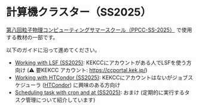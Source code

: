 # 計算機クラスター（SS2025）

[第八回粒子物理コンピューティングサマースクール（PPCC-SS-2025）](https://wiki.kek.jp/display/PPCC/PPCC-SS-2025) で使用する教材の一部です。

以下のガイドに沿って進めてください。

- [Working with LSF (SS2025)](https://wiki.kek.jp/x/JwGtH): KEKCCにアカウントがある人でLSFを使う方向け (:warning: 要KEKCC アカウント: <https://ccportal.kek.jp/>)
- [Working with HTCondor (SS2025)](https://wiki.kek.jp/x/ZQWsH): KEKCCにアカウントはないがジョブスケジューラ ([HTCondor](https://htcondor.readthedocs.io/en/latest/users-manual/quick-start-guide.html)) に興味のある方向け
- [Scheduling task with cron and at (SS2025)](https://wiki.kek.jp/x/IwGtH): おまけ (定期的に実行するタスク管理について紹介しています)
